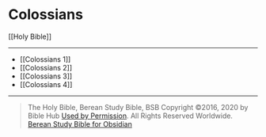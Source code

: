 # Colossians

[[Holy Bible]]

---

- [[Colossians 1]]
- [[Colossians 2]]
- [[Colossians 3]]
- [[Colossians 4]]

---

> The Holy Bible, Berean Study Bible, BSB
> Copyright &copy;2016, 2020 by Bible Hub
> [Used by Permission](https://berean.bible/terms.htm). All Rights Reserved Worldwide.
> [Berean Study Bible for Obsidian](https://github.com/gapmiss/berean-study-bible-for-obsidian)</small>

